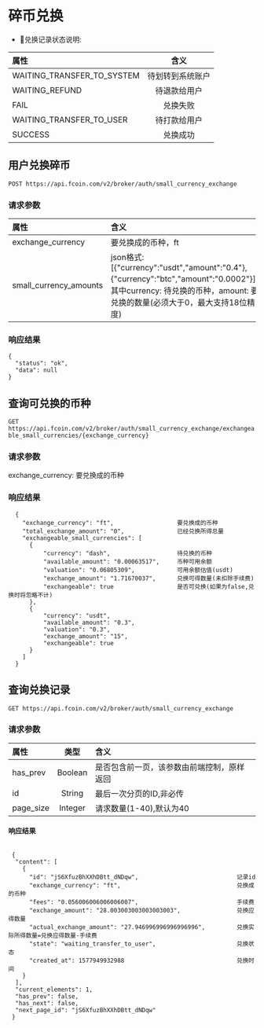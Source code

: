 # 碎币兑换  

- 兑换记录状态说明:
 
 
| 属性   |  含义|
|:------|:------:|
|WAITING_TRANSFER_TO_SYSTEM|待划转到系统账户
|WAITING_REFUND|待退款给用户 
|FAIL|兑换失败
|WAITING_TRANSFER_TO_USER|待打款给用户
|SUCCESS|兑换成功

## 用户兑换碎币

`POST https://api.fcoin.com/v2/broker/auth/small_currency_exchange`

### 请求参数   
| 属性 |  含义 |
|:------|:------|
|exchange_currency | 要兑换成的币种，ft
|small_currency_amounts | json格式: [{"currency":"usdt","amount":"0.4"},{"currency":"btc","amount":"0.0002"}]，其中currency: 待兑换的币种，amount: 要兑换的数量(必须大于0，最大支持18位精度) 
 
### 响应结果  
```
{
  "status": "ok",
  "data": null
}
```

## 查询可兑换的币种 

`GET https://api.fcoin.com/v2/broker/auth/small_currency_exchange/exchangeable_small_currencies/{exchange_currency}`

### 请求参数

exchange_currency: 要兑换成的币种

### 响应结果  

```
  {
    "exchange_currency": "ft",                  要兑换成的币种
    "total_exchange_amount": "0",               已经兑换所得总量
    "exchangeable_small_currencies": [
      {
          "currency": "dash",                   待兑换的币种
          "available_amount": "0.00063517",     币种可用余额
          "valuation": "0.06805309",            可用余额估值(usdt)
          "exchange_amount": "1.71670037",      兑换可得数量(未扣除手续费)
          "exchangeable": true                  是否可兑换(如果为false,兑换时将忽略不计)  
      },
      {
          "currency": "usdt",
          "available_amount": "0.3",
          "valuation": "0.3",
          "exchange_amount": "15",
          "exchangeable": true
      }
    ]
  }

```

## 查询兑换记录 

`GET https://api.fcoin.com/v2/broker/auth/small_currency_exchange`

### 请求参数  

| 属性| 类型 |  含义 |
|:------|:------:|:------|
|has_prev |Boolean| 是否包含前一页，该参数由前端控制，原样返回
|id |String|最后一次分页的ID,非必传
|page_size |Integer| 请求数量(1-40),默认为40


#### 响应结果

```
    
 {
  "content": [
    {
      "id": "jS6XfuzBhXXhDBtt_dNDqw",                            记录id
      "exchange_currency": "ft",                                 兑换成的币种
      "fees": "0.056006006006006007",                            手续费
      "exchange_amount": "28.003003003003003003",                兑换应得数量
      "actual_exchange_amount": "27.946996996996996996",         兑换实际所得数量=兑换应得数量-手续费
      "state": "waiting_transfer_to_user",                       兑换状态
      "created_at": 1577949932988                                兑换时间
    }
  ],
  "current_elements": 1,
  "has_prev": false,
  "has_next": false,
  "next_page_id": "jS6XfuzBhXXhDBtt_dNDqw"
 }

```
   






  
